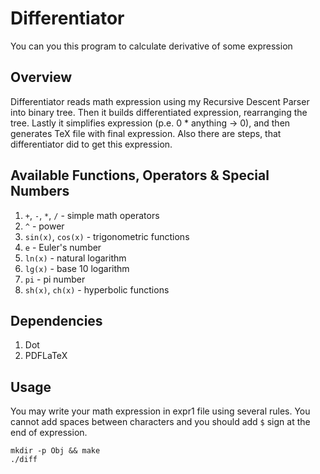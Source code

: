# Differentiator

You can you this program to calculate derivative of some expression

## Overview

Differentiator reads math expression using my Recursive Descent Parser into binary tree.
Then it builds differentiated expression, rearranging the tree. Lastly it simplifies expression
(p.e. 0 * anything -> 0), and then generates TeX file with final expression. Also there are steps,
that differentiator did to get this expression.

## Available Functions, Operators & Special Numbers

1. `+`, `-`, `*`, `/` - simple math operators
2. `^` - power
3. `sin(x)`, `cos(x)` - trigonometric functions
5. `e` - Euler's number
4. `ln(x)` - natural logarithm
5. `lg(x)` - base 10 logarithm
6. `pi` - pi number
7. `sh(x)`, `ch(x)` - hyperbolic functions

## Dependencies

1. Dot
2. PDFLaTeX

## Usage

You may write your math expression in expr1 file using several rules.
You cannot add spaces between characters and you should add `$` sign
at the end of expression.

```
mkdir -p Obj && make
./diff
```
